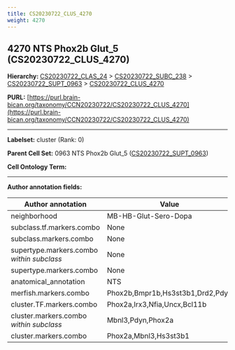 ```yaml
---
title: CS20230722_CLUS_4270
weight: 4270
---
```

## 4270 NTS Phox2b Glut_5 (CS20230722_CLUS_4270)
<b>Hierarchy: </b>
[CS20230722_CLAS_24](../CS20230722_CLAS_24) >
[CS20230722_SUBC_238](../CS20230722_SUBC_238) >
[CS20230722_SUPT_0963](../CS20230722_SUPT_0963) >
[CS20230722_CLUS_4270](../CS20230722_CLUS_4270)

**PURL:** [https://purl.brain-bican.org/taxonomy/CCN20230722/CS20230722_CLUS_4270](https://purl.brain-bican.org/taxonomy/CCN20230722/CS20230722_CLUS_4270)

---


**Labelset:** cluster (Rank: 0)

**Parent Cell Set:** 0963 NTS Phox2b Glut_5 ([CS20230722_SUPT_0963](../CS20230722_SUPT_0963))



**Cell Ontology Term:** 

[MARKER GENES.]: #


---

[TRANSFERRED ANNOTATIONS.]: #


[AUTHOR ANNOTATION FIELDS.]: #


**Author annotation fields:**

| Author annotation | Value |
|-------------------|-------|
|neighborhood|MB-HB-Glut-Sero-Dopa|
|subclass.tf.markers.combo|None|
|subclass.markers.combo|None|
|supertype.markers.combo _within subclass_|None|
|supertype.markers.combo|None|
|anatomical_annotation|NTS|
|merfish.markers.combo|Phox2b,Bmpr1b,Hs3st3b1,Drd2,Pdyn|
|cluster.TF.markers.combo|Phox2a,Irx3,Nfia,Uncx,Bcl11b|
|cluster.markers.combo _within subclass_|Mbnl3,Pdyn,Phox2a|
|cluster.markers.combo|Phox2a,Mbnl3,Hs3st3b1|
